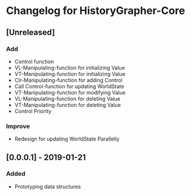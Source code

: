 # Changelog for HistoryGrapher-Core

## [Unreleased]

### Add
* Control function
* VL-Manipulating-function for initializing Value
* VT-Manipulating-function for initializing Value
* Clr-Manipulating-function for adding Control
* Call Control-function for updating WorldState
* VT-Manipulating-function for modifying Value
* VL-Manipulating-function for deleting Value
* VT-Manipulating-function for deleting Value
* Control Priority

### Improve
* Redesign for updating WorldState Parallelly

## [0.0.0.1] - 2019-01-21
### Added
* Prototyping data structures
